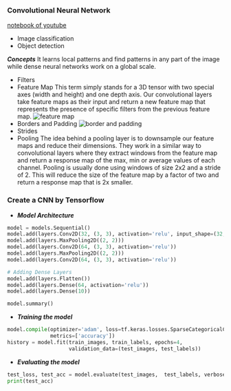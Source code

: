 ### **Convolutional Neural Network**
[notebook of youtube](https://colab.research.google.com/drive/18mvSuGdBMKKbNPil4Z_Vz-jBptan9Tw_#scrollTo=PuGu50NlgreO)
- Image classification
- Object detection

***Concepts***
It learns local patterns and find patterns in any part of the image while dense neural networks work on a global scale.

- Filters
- Feature Map
This term simply stands for a 3D tensor with two special axes (width and height) and one depth axis. Our convolutional layers take feature maps as their input and return a new feature map that represents the presence of specific filters from the previous feature map.
![feature map](https://drive.google.com/uc?export=view&id=1HcLvvLKvLCCGuGZPMvKYz437FbbCC2eB)
- Borders and Padding
![border and padding](https://drive.google.com/uc?export=view&id=1OEfXrV16NBjwAafgBfYYcWOyBCHqaZ5M)
- Strides 
- Pooling
The idea behind a pooling layer is to downsample our feature maps and reduce their dimensions. They work in a similar way to convolutional layers where they extract windows from the feature map and return a response map of the max, min or average values of each channel. Pooling is usually done using windows of size 2x2 and a stride of 2. This will reduce the size of the feature map by a factor of two and return a response map that is 2x smaller.

### Create a CNN by Tensorflow
- ***Model Architecture***
```python
model = models.Sequential()
model.add(layers.Conv2D(32, (3, 3), activation='relu', input_shape=(32, 32, 3)))
model.add(layers.MaxPooling2D((2, 2)))
model.add(layers.Conv2D(64, (3, 3), activation='relu'))
model.add(layers.MaxPooling2D((2, 2)))
model.add(layers.Conv2D(64, (3, 3), activation='relu'))

# Adding Dense Layers
model.add(layers.Flatten())
model.add(layers.Dense(64, activation='relu'))
model.add(layers.Dense(10))

model.summary()
```

- ***Training the model*** 
```python
model.compile(optimizer='adam', loss=tf.keras.losses.SparseCategoricalCrossentropy(from_logits=True),
              metrics=['accuracy'])
history = model.fit(train_images, train_labels, epochs=4,
                    validation_data=(test_images, test_labels))
```

- ***Evaluating the model***
```python
test_loss, test_acc = model.evaluate(test_images,  test_labels, verbose=2)
print(test_acc)
```


